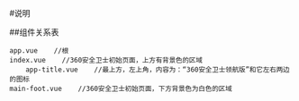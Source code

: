 #说明

##组件关系表

    app.vue    //根
    index.vue    //360安全卫士初始页面，上方有背景色的区域
        app-title.vue    //最上方，左上角，内容为：“360安全卫士领航版”和它左右两边的图标
    main-foot.vue    //360安全卫士初始页面，下方背景色为白色的区域